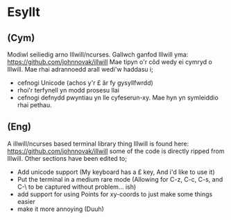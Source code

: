 # Esyllt
## (Cym)
Modiwl seiliedig arno Illwill/ncurses.
Gallwch ganfod Illwill yma: https://github.com/johnnovak/illwill
Mae tipyn o'r côd wedy ei cymryd o Illwill. Mae rhai adrannoedd arall wedi'w haddasu i;
- cefnogi Unicode (achos y'r £ âr fy gysyllfwrdd)
- rhoi'r terfynell yn modd prosesu llai
- cefnogi defnydd pwyntiau yn lle cyfeserun-xy. Mae hyn yn symleiddio rhai pethau.
## (Eng)
A illwill/ncurses based terminal library thing
Illwill is found here: https://github.com/johnnovak/illwill
some of the code is directly ripped from Illwill. Other sections have been edited to;
- Add unicode support (My keyboard has a £ key, And i'd like to use it)
- Put the terminal in a medium rare mode (Allowing for C-z, C-c, C-s, and C-\ to be captured without problem... ish)
- add support for using Points for xy-coords to just make some things easier
- make it more annoying (Duuh)
